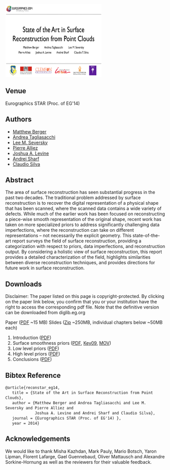 <img src="teaser.png" alt="STAR Presentation Slide" style="width:304px;height:228px;">

## Venue
Eurographics STAR (Proc. of EG'14) 

## Authors
- [Matthew Berger]()
- [Andrea Tagliasacchi]()
- [Lee M. Seversky]()
- [Pierre Alliez]()   
- [Joshua A. Levine]()
- [Andrei Sharf]()
- [Claudio Silva]() 

## Abstract
The area of surface reconstruction has seen substantial progress in the past two decades. The traditional problem addressed by surface reconstruction is to recover the digital representation of a physical shape that has been scanned, where the scanned data contains a wide variety of defects. While much of the earlier work has been focused on reconstructing a piece-wise smooth representation of the original shape, recent work has taken on more specialized priors to address significantly challenging data imperfections, where the reconstruction can take on different representations – not necessarily the explicit geometry. This state-of-the-art report surveys the field of surface reconstruction, providing a categorization with respect to priors, data imperfections, and reconstruction output. By considering a holistic view of surface reconstruction, this report provides a detailed characterization of the field, highlights similarities between diverse reconstruction techniques, and provides directions for future work in surface reconstruction.

## Downloads
Disclaimer: The paper listed on this page is copyright-protected. By clicking on the paper link below, you confirm that you or your institution have the right to access the corresponding pdf file. Note that the definitive version can be downloaded from diglib.eg.org

Paper ([PDF]() ~15 MB)
Slides ([Zip]() ~250MB, individual chapters below ~50MB each)
  1. Introduction ([PDF]())
  2. Surface smoothness priors ([PDF](), [Key09](), [MOV]())
  3. Low level priors ([PDF]())
  4. High level priors ([PDF]())
  5. Conclusions ([PDF]()) 
  
## Bibtex Reference
    @article{reconstar_eg14, 
       title = {State of the Art in Surface Reconstruction from Point Clouds}, 
       author = {Matthew Berger and Andrea Tagliasacchi and Lee M. Seversky and Pierre Alliez and 
                 Joshua A. Levine and Andrei Sharf and Claudio Silva}, 
       journal = {Eurographics STAR (Proc. of EG'14) }, 
       year = 2014}

## Acknowledgements
We would like to thank Misha Kazhdan, Mark Pauly, Mario Botsch, Yaron Lipman, Florent Lafarge, Gael Guennebaud, Oliver Mattausch and Alexandre Sorkine-Hornung as well as the reviewers for their valuable feedback.

